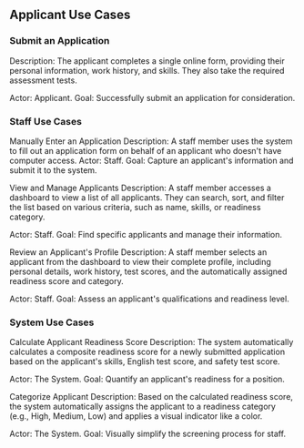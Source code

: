 ## Applicant Use Cases

### Submit an Application

Description: The applicant completes a single online form, providing their personal information, work history, and skills. They also take the required assessment tests.

Actor: Applicant.
Goal: Successfully submit an application for consideration.

### Staff Use Cases

Manually Enter an Application
Description: A staff member uses the system to fill out an application form on behalf of an applicant who doesn't have computer access.
Actor: Staff.
Goal: Capture an applicant's information and submit it to the system.

View and Manage Applicants
Description: A staff member accesses a dashboard to view a list of all applicants. They can search, sort, and filter the list based on various criteria, such as name, skills, or readiness category.

Actor: Staff.
Goal: Find specific applicants and manage their information.

Review an Applicant's Profile
Description: A staff member selects an applicant from the dashboard to view their complete profile, including personal details, work history, test scores, and the automatically assigned readiness score and category.

Actor: Staff.
Goal: Assess an applicant's qualifications and readiness level.

### System Use Cases
Calculate Applicant Readiness Score
Description: The system automatically calculates a composite readiness score for a newly submitted application based on the applicant's skills, English test score, and safety test score.

Actor: The System.
Goal: Quantify an applicant's readiness for a position.

Categorize Applicant
Description: Based on the calculated readiness score, the system automatically assigns the applicant to a readiness category (e.g., High, Medium, Low) and applies a visual indicator like a color.

Actor: The System.
Goal: Visually simplify the screening process for staff.
